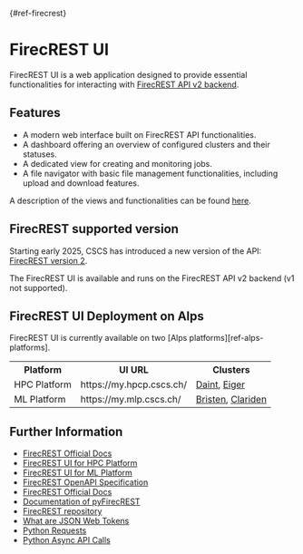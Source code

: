 [](){#ref-firecrest}
# FirecREST UI

FirecREST UI is a web application designed to provide essential functionalities for interacting with [FirecREST API v2 backend](https://docs.cscs.ch/services/firecrest/).

## Features

- A modern web interface built on FirecREST API functionalities.
- A dashboard offering an overview of configured clusters and their statuses.
- A dedicated view for creating and monitoring jobs.
- A file navigator with basic file management functionalities, including upload and download features.

A description of the views and functionalities can be found [here](https://eth-cscs.github.io/firecrest-ui/documentation/).

## FirecREST supported version

Starting early 2025, CSCS has introduced a new version of the API: [FirecREST version 2](https://eth-cscs.github.io/firecrest-v2).

The FirecREST UI is available and runs on the FirecREST API v2 backend (v1 not supported).

## FirecREST UI Deployment on Alps

FirecREST UI is currently available on two [Alps platforms][ref-alps-platforms].

<table>
  <tr>
    <th>Platform</th>
    <th>UI URL</th>
    <th>Clusters</th>
  </tr>
  <tr>
    <td>HPC Platform</td>
    <td>https://my.hpcp.cscs.ch/</td>
    <td><a href="../../clusters/daint">Daint</a>, <a href="../../clusters/eiger">Eiger</a></td>
  </tr>
  <tr>
    <td>ML Platform</td>
    <td>https://my.mlp.cscs.ch/</td>
    <td><a href="../../clusters/bristen">Bristen</a>, <a href="../../clusters/clariden">Clariden</a></td>
  </tr>
</table>


## Further Information

* [FirecREST Official Docs](https://eth-cscs.github.io/firecrest-ui/)
* [FirecREST UI for HPC Platform](https://my.hpcp.cscs.ch)
* [FirecREST UI for ML Platform](https://my.mlp.cscs.ch)
* [FirecREST OpenAPI Specification](https://eth-cscs.github.io/firecrest-v2/openapi)
* [FirecREST Official Docs](https://eth-cscs.github.io/firecrest-v2)
* [Documentation of pyFirecREST](https://pyfirecrest.readthedocs.io/)
* [FirecREST repository](https://github.com/eth-cscs/firecrest-v2)
* [What are JSON Web Tokens](https://jwt.io/introduction)
* [Python Requests](https://requests.readthedocs.io/en/master/user/quickstart)
* [Python Async API Calls](https://docs.aiohttp.org/en/stable/)

